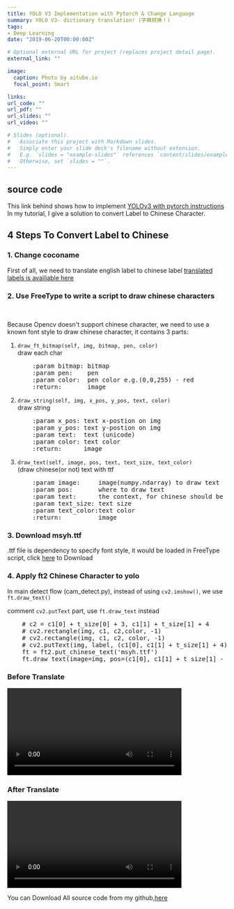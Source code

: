```yaml
---
title: YOLO V3 Implementation with Pytorch & Change Language
summary: YOLO V3- dictionary translation! (字典转换！)
tags:
- Deep Learning
date: "2019-06-20T00:00:00Z"

# Optional external URL for project (replaces project detail page).
external_link: ""

image:
  caption: Photo by aitube.io
  focal_point: Smart

links:
url_code: ""
url_pdf: ""
url_slides: ""
url_video: ""

# Slides (optional).
#   Associate this project with Markdown slides.
#   Simply enter your slide deck's filename without extension.
#   E.g. `slides = "example-slides"` references `content/slides/example-slides.md`.
#   Otherwise, set `slides = ""`.
---
```


<h2>source code</h2>
This link behind shows how to implement <a href="https://blog.paperspace.com/how-to-implement-a-yolo-object-detector-in-pytorch/">YOLOv3 with pytorch instructions</a>
In my tutorial, I give a solution to convert Label to Chinese Character.

<h2>4 Steps To Convert Label to Chinese</h2>

<h3>1. Change coconame</h3>
<p> First of all, we need to translate english label to chinese label
<a href="https://github.com/hanqingguo/YoloV3Pytorch/blob/master/data/coco.names">translated labels is availiable here</a></p>
<h3>2. Use FreeType to write a script to draw chinese characters</h3>
<br>
<p> Because Opencv doesn't support chinese character, we need to use a known font style to draw chinese character, it contains 3 parts:
  <ol>
<li><code>draw_ft_bitmap(self, img, bitmap, pen, color)</code><br>
draw each char <br>
<pre>
    :param bitmap: bitmap
    :param pen:    pen
    :param color:  pen color e.g.(0,0,255) - red
    :return:       image
</pre>
 </li>
<li><code>draw_string(self, img, x_pos, y_pos, text, color)</code><br>
  draw string <br>
<pre>
    :param x_pos: text x-postion on img
    :param y_pos: text y-postion on img
    :param text:  text (unicode)
    :param color: text color
    :return:      image
</pre>
</li>

<li><code>draw_text(self, image, pos, text, text_size, text_color)</code><br>
  (draw chinese(or not) text with ttf <br>
<pre>
    :param image:     image(numpy.ndarray) to draw text
    :param pos:       where to draw text
    :param text:      the context, for chinese should be unicode type
    :param text_size: text size
    :param text_color:text color
    :return:          image
</pre>
</li>
</ol>
</p>

<h3>3. Download msyh.ttf</h3>
<p> .ttf file is dependency to specify font style, it would be loaded in FreeType script, click <a href="https://github.com/hanqingguo/YoloV3Pytorch/blob/master/msyh.ttf">here</a> to Download </p>

<h3>4. Apply ft2 Chinese Character to yolo</h3>
<p>In main detect flow (cam_detect.py), instead of using <code>cv2.imshow()</code>, we use <code>ft.draw_text()</code></p>
<p>
   comment <code>cv2.putText</code> part, use <code>ft.draw_text</code> instead <br>
<pre>
    # c2 = c1[0] + t_size[0] + 3, c1[1] + t_size[1] + 4
    # cv2.rectangle(img, c1, c2,color, -1)
    # cv2.rectangle(img, c1, c2, color, -1)
    # cv2.putText(img, label, (c1[0], c1[1] + t_size[1] + 4), cv2.FONT_HERSHEY_PLAIN, 2, [225,255,255], 1);
    ft = ft2.put_chinese_text('msyh.ttf')
    ft.draw_text(image=img, pos=(c1[0], c1[1] + t_size[1] - 7), text=label, text_size=15, text_color=[255, 255, 255])
</pre></p>
<h3>Before Translate</h3>
<video width="400" controls>
<source src="eng_caption.mp4" type="video/mp4">
</video>
<br/>
<h3>After Translate</h3>
<video width="400" controls>
<source src="cn_caption.mp4" type="video/mp4">
</video>
</br>
<p>You can Download All source code from my github,<a href="https://github.com/hanqingguo/YoloV3Pytorch">here</a>
</p>
